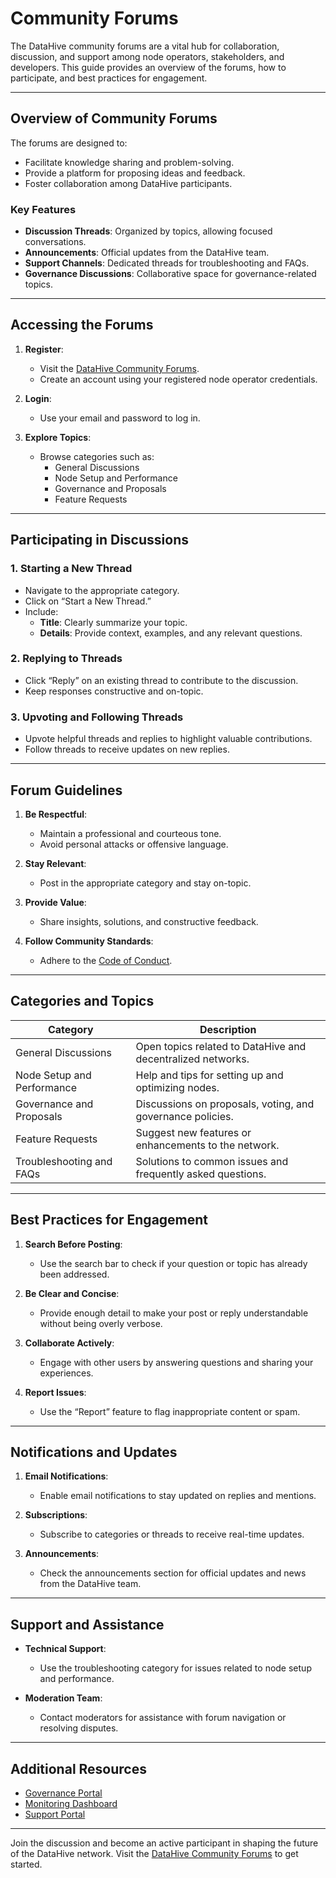 # Community Forums

The DataHive community forums are a vital hub for collaboration, discussion, and support among node operators, stakeholders, and developers. This guide provides an overview of the forums, how to participate, and best practices for engagement.

---

## Overview of Community Forums

The forums are designed to:
- Facilitate knowledge sharing and problem-solving.
- Provide a platform for proposing ideas and feedback.
- Foster collaboration among DataHive participants.

### Key Features
- **Discussion Threads**: Organized by topics, allowing focused conversations.
- **Announcements**: Official updates from the DataHive team.
- **Support Channels**: Dedicated threads for troubleshooting and FAQs.
- **Governance Discussions**: Collaborative space for governance-related topics.

---

## Accessing the Forums

1. **Register**:
   - Visit the [DataHive Community Forums](https://www.datahive.network/).
   - Create an account using your registered node operator credentials.

2. **Login**:
   - Use your email and password to log in.

3. **Explore Topics**:
   - Browse categories such as:
     - General Discussions
     - Node Setup and Performance
     - Governance and Proposals
     - Feature Requests

---

## Participating in Discussions

### 1. **Starting a New Thread**
- Navigate to the appropriate category.
- Click on “Start a New Thread.”
- Include:
  - **Title**: Clearly summarize your topic.
  - **Details**: Provide context, examples, and any relevant questions.

### 2. **Replying to Threads**
- Click “Reply” on an existing thread to contribute to the discussion.
- Keep responses constructive and on-topic.

### 3. **Upvoting and Following Threads**
- Upvote helpful threads and replies to highlight valuable contributions.
- Follow threads to receive updates on new replies.

---

## Forum Guidelines

1. **Be Respectful**:
   - Maintain a professional and courteous tone.
   - Avoid personal attacks or offensive language.

2. **Stay Relevant**:
   - Post in the appropriate category and stay on-topic.

3. **Provide Value**:
   - Share insights, solutions, and constructive feedback.

4. **Follow Community Standards**:
   - Adhere to the [Code of Conduct](/docs/onboarding/community/code-of-conduct.md).

---

## Categories and Topics

| **Category**              | **Description**                                                  |
|---------------------------|------------------------------------------------------------------|
| General Discussions       | Open topics related to DataHive and decentralized networks.      |
| Node Setup and Performance| Help and tips for setting up and optimizing nodes.               |
| Governance and Proposals  | Discussions on proposals, voting, and governance policies.       |
| Feature Requests          | Suggest new features or enhancements to the network.             |
| Troubleshooting and FAQs  | Solutions to common issues and frequently asked questions.       |

---

## Best Practices for Engagement

1. **Search Before Posting**:
   - Use the search bar to check if your question or topic has already been addressed.

2. **Be Clear and Concise**:
   - Provide enough detail to make your post or reply understandable without being overly verbose.

3. **Collaborate Actively**:
   - Engage with other users by answering questions and sharing your experiences.

4. **Report Issues**:
   - Use the “Report” feature to flag inappropriate content or spam.

---

## Notifications and Updates

1. **Email Notifications**:
   - Enable email notifications to stay updated on replies and mentions.

2. **Subscriptions**:
   - Subscribe to categories or threads to receive real-time updates.

3. **Announcements**:
   - Check the announcements section for official updates and news from the DataHive team.

---

## Support and Assistance

- **Technical Support**:
  - Use the troubleshooting category for issues related to node setup and performance.

- **Moderation Team**:
  - Contact moderators for assistance with forum navigation or resolving disputes.

---

## Additional Resources

- [Governance Portal](/docs/onboarding/governance/proposals.md)
- [Monitoring Dashboard](/docs/onboarding/monitoring.md)
- [Support Portal](/docs/onboarding/support/tickets.md)

---

Join the discussion and become an active participant in shaping the future of the DataHive network. Visit the [DataHive Community Forums](https://www.datahive.network/forums) to get started.
